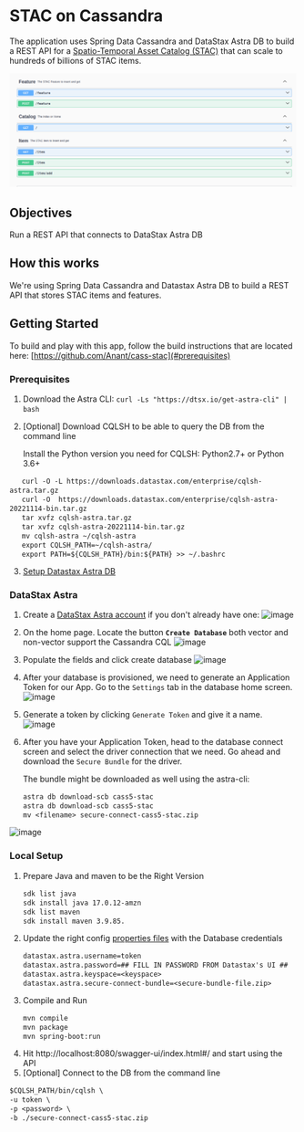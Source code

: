 # STAC on Cassandra

The application uses Spring Data Cassandra and DataStax Astra DB to build a REST API for
a [Spatio-Temporal Asset Catalog (STAC)](https://stacspec.org/en) that can scale to hundreds of billions of STAC items.

![img.png](img/img.png)

## Objectives

Run a REST API that connects to DataStax Astra DB

## How this works

We're using Spring Data Cassandra and Datastax Astra DB to build a REST API that stores STAC items and features.

## Getting Started

To build and play with this app, follow the build instructions that are located
here: [https://github.com/Anant/cass-stac](#prerequisites)

### Prerequisites

1. Download the Astra CLI:
   ```curl -Ls "https://dtsx.io/get-astra-cli" | bash ```
2. \[Optional] Download CQLSH to be able to query the DB from the command line

   Install the Python version you need for CQLSH: Python2.7+ or Python 3.6+

```
   curl -O -L https://downloads.datastax.com/enterprise/cqlsh-astra.tar.gz
   curl -O  https://downloads.datastax.com/enterprise/cqlsh-astra-20221114-bin.tar.gz
   tar xvfz cqlsh-astra.tar.gz
   tar xvfz cqlsh-astra-20221114-bin.tar.gz
   mv cqlsh-astra ~/cqlsh-astra
   export CQLSH_PATH=~/cqlsh-astra/
   export PATH=${CQLSH_PATH}/bin:${PATH} >> ~/.bashrc
   ```

3. [Setup Datastax Astra DB](#DataStax-Astra)

### DataStax Astra

1. Create a [DataStax Astra account](https://dtsx.io/38HWu73) if you don't already have one:
   ![image](img/01.png)

2. On the home page. Locate the button **`Create Database`** both vector and non-vector support the Cassandra CQL
   ![image](img/02.png)

3. Populate the fields and click create database
   ![image](img/03.png)

4. After your database is provisioned, we need to generate an Application Token for our App. Go to the `Settings` tab in
   the database home screen.
   ![image](img/04.png)

5. Generate a token by clicking `Generate Token` and give it a name.
   ![image](img/05.png)
6. After you have your Application Token, head to the database connect screen and select the driver connection that we
   need. Go ahead and download the `Secure Bundle` for the driver.

   The bundle might be downloaded as well using the astra-cli:
   ```
   astra db download-scb cass5-stac
   astra db download-scb cass5-stac
   mv <filename> secure-connect-cass5-stac.zip
   ```

![image](img/06.png)

[//]: # (## 🚀 Getting Started Paths:)

[//]: # ()

[//]: # (*Make sure you've completed the [prerequisites]&#40;#prerequisites&#41; before starting this step*)

[//]: # ()

[//]: # (- [Running on Gitpod]&#40;#running-on-gitpod&#41;)

[//]: # ()

[//]: # (### Running on Gitpod)

### Local Setup

1. Prepare Java and maven to be the Right Version
   ```
   sdk list java
   sdk install java 17.0.12-amzn
   sdk list maven
   sdk install maven 3.9.85. 
   ```
2. Update the right config [properties files](src/main/resources/application.properties) with the Database credentials
   ```
   datastax.astra.username=token
   datastax.astra.password=## FILL IN PASSWORD FROM Datastax's UI ##
   datastax.astra.keyspace=<keyspace>
   datastax.astra.secure-connect-bundle=<secure-bundle-file.zip>
   ```
3. Compile and Run
   ```
   mvn compile
   mvn package
   mvn spring-boot:run
   ```   
4. Hit http://localhost:8080/swagger-ui/index.html#/ and start using the API
5. \[Optional] Connect to the DB from the command line

```
$CQLSH_PATH/bin/cqlsh \
-u token \
-p <password> \
-b ./secure-connect-cass5-stac.zip
```